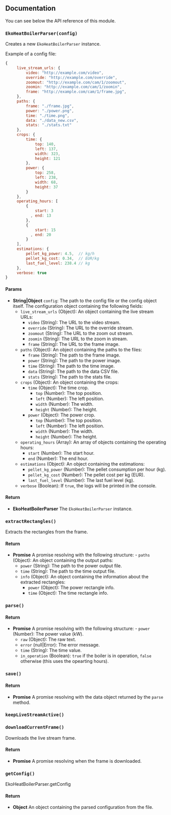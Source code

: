 ## Documentation

You can see below the API reference of this module.

### `EkoHeatBoilerParser(config)`
Creates a new `EkoHeatBoilerParser` instance.

Example of a config file:

```js
{
     live_stream_urls: {
         video: "http://example.com/video",
         override: "http://example.com/override",
         zoomout: "http://example.com/cam/1/zoomout",
         zoomin: "http://example.com/cam/1/zoomin",
         frame: "http://example.com/cam/1/frame.jpg",
     },
     paths: {
         frame: "./frame.jpg",
         power: "./power.png",
         time: "./time.png",
         data: "./data_new.csv",
         stats: "./stats.txt"
     },
     crops: {
         time: {
             top: 140,
             left: 137,
             width: 323,
             height: 121
         },
         power: {
             top: 258,
             left: 238,
             width: 68,
             height: 37
         }
     },
     operating_hours: [
         {
             start: 3
           , end: 13
         },
         {
             start: 15
           , end: 20
         }
     ],
     estimations: {
         pellet_kg_power: 4.5,  // kg/h
         pellet_kg_cost: 0.34,  // EUR/kg
         last_fuel_level: 238.4 // kg
     },
     verbose: true
}
```

#### Params

- **String|Object** `config`: The path to the config file or the config object itself. The configuration object containing the following fields:
  - `live_stream_urls` (Object): An object containing the live stream URLs:
    - `video` (String): The URL to the video stream.
    - `override` (String): The URL to the override stream.
    - `zoomout` (String): The URL to the zoom out stream.
    - `zoomin` (String): The URL to the zoom in stream.
    - `frame` (String): The URL to the frame image.
  - `paths` (Object): An object containing the paths to the files:
    - `frame` (String): The path to the frame image.
    - `power` (String): The path to the power image.
    - `time` (String): The path to the time image.
    - `data` (String): The path to the data CSV file.
    - `stats` (String): The path to the stats file.
  - `crops` (Object): An object containing the crops:
    - `time` (Object): The time crop.
      - `top` (Number): The top position.
      - `left` (Number): The left position.
      - `width` (Number): The width.
      - `height` (Number): The height.
    - `power` (Object): The power crop.
      - `top` (Number): The top position.
      - `left` (Number): The left position.
      - `width` (Number): The width.
      - `height` (Number): The height.
  - `operating_hours` (Array): An array of objects containing the operating hours:
    - `start` (Number): The start hour.
    - `end` (Number): The end hour.
  - `estimations` (Object): An object containing the estimations:
    - `pellet_kg_power` (Number): The pellet consumption per hour (kg).
    - `pellet_kg_cost` (Number): The pellet cost per kg (EUR).
    - `last_fuel_level` (Number): The last fuel level (kg).
  - `verbose` (Boolean): If `true`, the logs will be printed in the console.

#### Return
- **EkoHeatBoilerParser** The `EkoHeatBoilerParser` instance.

### `extractRectangles()`
Extracts the rectangles from the frame.

#### Return
- **Promise** A promise resolving with the following structure:   - `paths` (Object): An object containing the output paths:
     - `power` (String): The path to the power output file.
     - `time` (String): The path to the time output file.
  - `info` (Object): An object containing the information about the
     extracted rectangles:
     - `power` (Object): The power rectangle info.
     - `time` (Object): The time rectangle info.

### `parse()`

#### Return
- **Promise** A promise resolving with the following structure:   - `power` (Number): The power value (kW).
  - `raw` (Object): The raw text.
  - `error` (null|Error): The error message.
  - `time` (String): The time value.
  - `in_operation` (Boolean): `true` if the boiler is in operation, `false` otherwise (this uses the opearting hours).

### `save()`

#### Return
- **Promise** A promise resolving with the data object returned by the `parse` method.

### `keepLiveStreamActive()`

### `downloadCurrentFrame()`
Downloads the live stream frame.

#### Return
- **Promise** A promise resolving when the frame is downloaded.

### `getConfig()`
EkoHeatBoilerParser.getConfig

#### Return
- **Object** An object containing the parsed configuration from the file.

